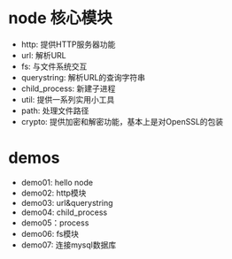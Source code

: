# node 核心模块
- http: 提供HTTP服务器功能
- url: 解析URL
- fs: 与文件系统交互
- querystring: 解析URL的查询字符串
- child_process: 新建子进程
- util: 提供一系列实用小工具
- path: 处理文件路径
- crypto: 提供加密和解密功能，基本上是对OpenSSL的包装



# demos
- demo01: hello node
- demo02: http模块
- demo03: url&querystring
- demo04: child_process
- demo05：process
- demo06: fs模块
- demo07: 连接mysql数据库